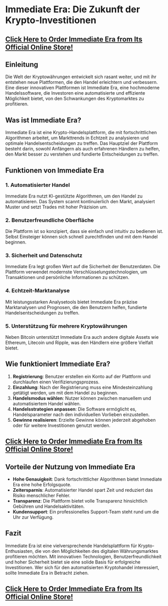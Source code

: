 # Immediate Era: Die Zukunft der Krypto-Investitionen

## **[Click Here to Order Immediate Era from Its Official Online Store!](https://mydealsjunction.info/immediateera-buynow)**

## Einleitung
Die Welt der Kryptowährungen entwickelt sich rasant weiter, und mit ihr entstehen neue Plattformen, die den Handel erleichtern und verbessern. Eine dieser innovativen Plattformen ist Immediate Era, eine hochmoderne Handelssoftware, die Investoren eine automatisierte und effiziente Möglichkeit bietet, von den Schwankungen des Kryptomarktes zu profitieren.

## Was ist Immediate Era?
Immediate Era ist eine Krypto-Handelsplattform, die mit fortschrittlichen Algorithmen arbeitet, um Markttrends in Echtzeit zu analysieren und optimale Handelsentscheidungen zu treffen. Das Hauptziel der Plattform besteht darin, sowohl Anfängern als auch erfahrenen Händlern zu helfen, den Markt besser zu verstehen und fundierte Entscheidungen zu treffen.

## Funktionen von Immediate Era
### 1. Automatisierter Handel
Immediate Era nutzt KI-gestützte Algorithmen, um den Handel zu automatisieren. Das System scannt kontinuierlich den Markt, analysiert Muster und setzt Trades mit hoher Präzision um.

### 2. Benutzerfreundliche Oberfläche
Die Plattform ist so konzipiert, dass sie einfach und intuitiv zu bedienen ist. Selbst Einsteiger können sich schnell zurechtfinden und mit dem Handel beginnen.

### 3. Sicherheit und Datenschutz
Immediate Era legt großen Wert auf die Sicherheit der Benutzerdaten. Die Plattform verwendet modernste Verschlüsselungstechnologien, um Transaktionen und persönliche Informationen zu schützen.

### 4. Echtzeit-Marktanalyse
Mit leistungsstarken Analysetools bietet Immediate Era präzise Marktanalysen und Prognosen, die den Benutzern helfen, fundierte Handelsentscheidungen zu treffen.

### 5. Unterstützung für mehrere Kryptowährungen
Neben Bitcoin unterstützt Immediate Era auch andere digitale Assets wie Ethereum, Litecoin und Ripple, was den Händlern eine größere Vielfalt bietet.

## Wie funktioniert Immediate Era?
1. **Registrierung**: Benutzer erstellen ein Konto auf der Plattform und durchlaufen einen Verifizierungsprozess.
2. **Einzahlung**: Nach der Registrierung muss eine Mindesteinzahlung getätigt werden, um mit dem Handel zu beginnen.
3. **Handelsmodus wählen**: Nutzer können zwischen manuellem und automatisiertem Handel wählen.
4. **Handelsstrategien anpassen**: Die Software ermöglicht es, Handelsparameter nach den individuellen Vorlieben einzustellen.
5. **Gewinne realisieren**: Erzielte Gewinne können jederzeit abgehoben oder für weitere Investitionen genutzt werden.

## **[Click Here to Order Immediate Era from Its Official Online Store!](https://mydealsjunction.info/immediateera-buynow)**

## Vorteile der Nutzung von Immediate Era
- **Hohe Genauigkeit**: Dank fortschrittlicher Algorithmen bietet Immediate Era eine hohe Erfolgsquote.
- **Zeitersparnis**: Automatisierter Handel spart Zeit und reduziert das Risiko menschlicher Fehler.
- **Transparenz**: Die Plattform bietet volle Transparenz hinsichtlich Gebühren und Handelsaktivitäten.
- **Kundensupport**: Ein professionelles Support-Team steht rund um die Uhr zur Verfügung.

## Fazit
Immediate Era ist eine vielversprechende Handelsplattform für Krypto-Enthusiasten, die von den Möglichkeiten des digitalen Währungsmarktes profitieren möchten. Mit innovativen Technologien, Benutzerfreundlichkeit und hoher Sicherheit bietet sie eine solide Basis für erfolgreiche Investitionen. Wer sich für den automatisierten Kryptohandel interessiert, sollte Immediate Era in Betracht ziehen.

## **[Click Here to Order Immediate Era from Its Official Online Store!](https://mydealsjunction.info/immediateera-buynow)**
